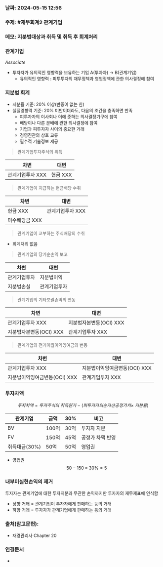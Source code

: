 ### 날짜: 2024-05-15 12:56

### 주제: #재무회계2 관계기업

### 메모: 지분법대상과 취득 및 취득 후 회계처리

### 관계기업
*Associate*
- 투자자가 유의적인 영향력을 보유하는 기업
A(투자자) $\rightarrow$ B(관계기업)
	- 유의적인 영향력 : 피투투자의 재무정책과 영업정책에 관한 의사결정에 참여

### 지분법 회계
- 지분율 기준: 20% 이상(반증이 없는 한)
- 실질영향력 기준: 20% 미만이더라도, 다음의 조건을 충족하면 만족
	- 피투자자의 이사회나 이에 준하는 의사결정기구에 참여
	- 배당이나 다른 분배에 관한 의사결정에 참여
	- 기업과 피투자자 사이의 중요한 거래
	- 경영진관의 상호 교류
	- 필수적 기술정보 제공 

> 관계기업투자주식의 취득

| 차변         | 대변     |
| ---------- | ------ |
| 관계기업투자 XXX | 현금 XXX |

> 관계기업이 지급하는 현금배당 수취

| 차변        | 대변         |
| --------- | ---------- |
| 현금 XXX    | 관계기업투자 XXX |
| 미수배당금 XXX |            |

> 관계기업이 교부하는 주식배당의 수취

- 회계처리 없음

> 관계기업의 당기순손익 보고

| 차변     | 대변     |
| ------ | ------ |
| 관계기업투자 | 지분법이익  |
| 지분법손실  | 관계기업투자 |

> 관계기업의 기타포괄손익의 변동


| 차변               | 대변               |
| ---------------- | ---------------- |
| 관계기업투자 XXX       | 지분법자본변동(OCI) XXX |
| 지분법자본변동(OCI) XXX | 관계기업투자 XXX       |

> 관계기업의 전기이월이익잉여금의 변동

| 차변                  | 대변                  |
| ------------------- | ------------------- |
| 관계기업투자 XXX          | 지분법이익잉여금변동(OCI) XXX |
| 지분법이익잉여금변동(OCI) XXX | 관계기업투자 XXX          |

### 투자차액
$$
투자차액=투자주식의\ 취득원가\ - \ (피투자자의 순자산 공정가치 \times\ 지분율)
$$


| 관계기업      | 금액   | 30% | 비고        |
| --------- | ---- | --- | --------- |
| BV        | 100억 | 30억 | 투자자 지분    |
| FV        | 150억 | 45억 | 공정가 차액 반영 |
| 취득대금(30%) | 50억  | 50억 | 영업권       |

- 영업권
$$
50-150\times 30\% = 5
$$

### 내부미실현손익의 제거

투자자는 관계기업에 대한 투자지분과 무관한 손익까지만 투자자의 재무제표에 인식함
- 상향 거래 = 관계기업이 투자자에게 판매하는 등의 거래
- 하향 거래 = 투자자가 관계기업에게 판매하는 등의 거래





### 출처(참고문헌):

- 재경관리사 Chapter 20

### 연결문서
- 
